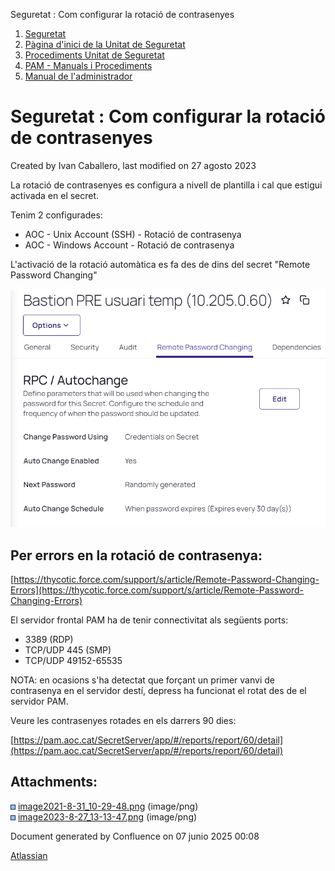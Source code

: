 Seguretat : Com configurar la rotació de contrasenyes  

1.  [Seguretat](index.md)
2.  [Pàgina d'inici de la Unitat de Seguretat](15368362.md)
3.  [Procediments Unitat de Seguretat](Procediments-Unitat-de-Seguretat_81856210.md)
4.  [PAM - Manuals i Procediments](PAM---Manuals-i-Procediments_93356107.md)
5.  [Manual de l'administrador](64979218.md)

Seguretat : Com configurar la rotació de contrasenyes
=====================================================

Created by Ivan Caballero, last modified on 27 agosto 2023

La rotació de contrasenyes es configura a nivell de plantilla i cal que estigui activada en el secret.

Tenim 2 configurades:

*   AOC - Unix Account (SSH) - Rotació de contrasenya
*   AOC - Windows Account - Rotació de contrasenya

  

L'activació de la rotació automàtica es fa des de dins del secret "Remote Password Changing"

  

![](attachments/41524087/93357073.png)

  

Per errors en la rotació de contrasenya:
----------------------------------------

[https://thycotic.force.com/support/s/article/Remote-Password-Changing-Errors](https://thycotic.force.com/support/s/article/Remote-Password-Changing-Errors)

El servidor frontal PAM ha de tenir connectivitat als següents ports:

*   3389 (RDP)
*   TCP/UDP 445 (SMP)
*   TCP/UDP 49152-65535

NOTA: en ocasions s'ha detectat que forçant un primer vanvi de contrasenya en el servidor destí, depress ha funcionat el rotat des de el servidor PAM.

Veure les contrasenyes rotades en els darrers 90 dies:

[https://pam.aoc.cat/SecretServer/app/#/reports/report/60/detail](https://pam.aoc.cat/SecretServer/app/#/reports/report/60/detail)

Attachments:
------------

![](images/icons/bullet_blue.gif) [image2021-8-31\_10-29-48.png](attachments/41524087/41524088.png) (image/png)  
![](images/icons/bullet_blue.gif) [image2023-8-27\_13-13-47.png](attachments/41524087/93357073.png) (image/png)  

Document generated by Confluence on 07 junio 2025 00:08

[Atlassian](http://www.atlassian.com/)